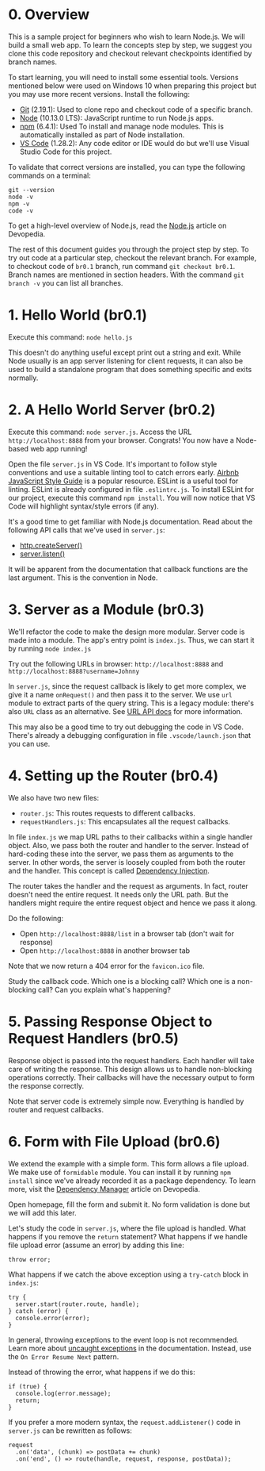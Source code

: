 # 0. Overview

This is a sample project for beginners who wish to learn Node.js. We will build a small web app. To learn the concepts step by step, we suggest you clone this code repository and checkout relevant checkpoints identified by branch names.

To start learning, you will need to install some essential tools. Versions mentioned below were used on Windows 10 when preparing this project but you may use more recent versions. Install the following:
* [Git](https://git-scm.com/download) (2.19.1): Used to clone repo and checkout code of a specific branch.
* [Node](https://nodejs.org/) (10.13.0 LTS): JavaScript runtime to run Node.js apps.
* [npm](https://www.npmjs.com/get-npm) (6.4.1): Used To install and manage node modules. This is automatically installed as part of Node installation.
* [VS Code](https://code.visualstudio.com/) (1.28.2): Any code editor or IDE would do but we'll use Visual Studio Code for this project. 

To validate that correct versions are installed, you can type the following commands on a terminal:
```
git --version
node -v
npm -v
code -v
```

To get a high-level overview of Node.js, read the [Node.js](https://devopedia.org/node-js) article on Devopedia.

The rest of this document guides you through the project step by step. To try out code at a particular step, checkout the relevant branch. For example, to checkout code of `br0.1` branch, run command `git checkout br0.1`. Branch names are mentioned in section headers. With the command `git branch -v` you can list all branches.


# 1. Hello World (br0.1)

Execute this command: `node hello.js`

This doesn't do anything useful except print out a string and exit. While Node usually is an app server listening for client requests, it can also be used to build a standalone program that does something specific and exits normally.


# 2. A Hello World Server (br0.2)

Execute this command: `node server.js`. Access the URL `http://localhost:8888` from your browser. Congrats! You now have a Node-based web app running!

Open the file `server.js` in VS Code. It's important to follow style conventions and use a suitable linting tool to catch errors early. [Airbnb JavaScript Style Guide](https://github.com/airbnb/javascript) is a popular resource. ESLint is a useful tool for linting. ESLint is already configured in file `.eslintrc.js`. To install ESLint for our project, execute this command `npm install`. You will now notice that VS Code will highlight syntax/style errors (if any).

It's a good time to get familiar with Node.js documentation. Read about the following API calls that we've used in `server.js`:
* [http.createServer()](https://nodejs.org/api/http.html#http_http_createserver_options_requestlistener)
* [server.listen()](https://nodejs.org/api/net.html#net_server_listen)

It will be apparent from the documentation that callback functions are the last argument. This is the convention in Node.


# 3. Server as a Module (br0.3)

We'll refactor the code to make the design more modular. Server code is made into a module. The app's entry point is `index.js`. Thus, we can start it by running `node index.js`

Try out the following URLs in browser: `http://localhost:8888` and `http://localhost:8888?username=Johnny`

In `server.js`, since the request callback is likely to get more complex, we give it a name `onRequest()` and then pass it to the server. We use `url` module to extract parts of the query string. This is a legacy module: there's also `URL` class as an alternative. See [URL API docs](https://nodejs.org/api/url.html) for more information.

This may also be a good time to try out debugging the code in VS Code. There's already a debugging configuration in file `.vscode/launch.json` that you can use.


# 4. Setting up the Router (br0.4)

We also have two new files:
* `router.js`: This routes requests to different callbacks.
* `requestHandlers.js`: This encapsulates all the request callbacks.

In file `index.js` we map URL paths to their callbacks within a single handler object. Also, we pass both the router and handler to the server. Instead of hard-coding these into the server, we pass them as arguments to the server. In other words, the server is loosely coupled from both the router and the handler. This concept is called [Dependency Injection](https://devopedia.org/dependency-injection).

The router takes the handler and the request as arguments. In fact, router doesn't need the entire request. It needs only the URL path. But the handlers might require the entire request object and hence we pass it along. 

Do the following:
* Open `http://localhost:8888/list` in a browser tab (don't wait for response)
* Open `http://localhost:8888` in another browser tab

Note that we now return a 404 error for the `favicon.ico` file.

Study the callback code. Which one is a blocking call? Which one is a non-blocking call? Can you explain what's happening?


# 5. Passing Response Object to Request Handlers (br0.5)

Response object is passed into the request handlers. Each handler will take care of writing the response. This design allows us to handle non-blocking operations correctly. Their callbacks will have the necessary output to form the response correctly.

Note that server code is extremely simple now. Everything is handled by router and request callbacks.


# 6. Form with File Upload (br0.6)

We extend the example with a simple form. This form allows a file upload. We make use of `formidable` module. You can install it by running `npm install` since we've already recorded it as a package dependency. To learn more, visit the [Dependency Manager](https://devopedia.org/dependency-manager) article on Devopedia.

Open homepage, fill the form and submit it. No form validation is done but we will add this later. 

Let's study the code in `server.js`, where the file upload is handled. What happens if you remove the `return` statement? What happens if we handle file upload error (assume an error) by adding this line:
```
throw error;
```

What happens if we catch the above exception using a `try-catch` block in `index.js`:
```
try {
  server.start(router.route, handle);  
} catch (error) {
  console.error(error);
}
```

In general, throwing exceptions to the event loop is not recommended. Learn more about [uncaught exceptions](https://nodejs.org/docs/latest/api/process.html#process_event_uncaughtexception) in the documentation. Instead, use the `On Error Resume Next` pattern.

Instead of throwing the error, what happens if we do this:
```
if (true) {
  console.log(error.message);
  return;
}
```

If you prefer a more modern syntax, the `request.addListener()` code in `server.js` can be rewritten as follows:
```
request
  .on('data', (chunk) => postData += chunk)
  .on('end', () => route(handle, request, response, postData));
```